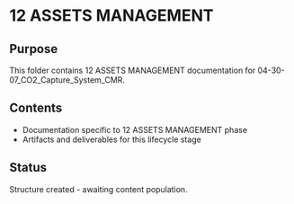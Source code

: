 # 12 ASSETS MANAGEMENT

## Purpose
This folder contains 12 ASSETS MANAGEMENT documentation for 04-30-07_CO2_Capture_System_CMR.

## Contents
- Documentation specific to 12 ASSETS MANAGEMENT phase
- Artifacts and deliverables for this lifecycle stage

## Status
Structure created - awaiting content population.
